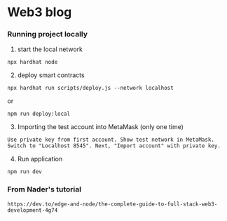 # Web3 blog

### Running project locally

1. start the local network
```shell
npx hardhat node
```

2. deploy smart contracts
```shell
npx hardhat run scripts/deploy.js --network localhost
```

or

```shell
npm run deploy:local
```

3. Importing the test account into MetaMask (only one time)

`Use private key from first account. Show test network in MetaMask. Switch to "Localhost 8545". Next, "Import account" with private key.`

4. Run application

```shell
npm run dev
```

### From Nader's tutorial

`https://dev.to/edge-and-node/the-complete-guide-to-full-stack-web3-development-4g74`
